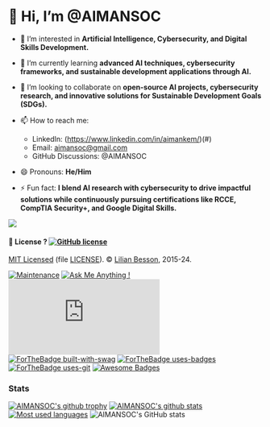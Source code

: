 # 👋 Hi, I’m @AIMANSOC

- 👀 I’m interested in **Artificial Intelligence, Cybersecurity, and Digital Skills Development.**  
- 🌱 I’m currently learning **advanced AI techniques, cybersecurity frameworks, and sustainable development applications through AI.**  
- 💞️ I’m looking to collaborate on **open-source AI projects, cybersecurity research, and innovative solutions for Sustainable Development Goals (SDGs).**  
- 📫 How to reach me:  
  - LinkedIn: (https://www.linkedin.com/in/aimankem/)(#)  
  - Email: [aimansoc@gmail.com](#)  
  - GitHub Discussions: @AIMANSOC  

- 😄 Pronouns: **He/Him**  
- ⚡ Fun fact: **I blend AI research with cybersecurity to drive impactful solutions while continuously pursuing certifications like RCCE, CompTIA Security+, and Google Digital Skills.**  

![](https://komarev.com/ghpvc/?username=AIMANSOC)
<!---
AIMANSOC/AIMANSOC is a ✨ special ✨ repository because its `README.md` (this file) appears on your GitHub profile.
You can click the Preview link to take a look at your changes.
--->
#### 📜 License ? [![GitHub license](https://img.shields.io/github/license/AIMANSOC/AIMANSOC.svg?going-to=PhD-Md)](https://github.com/AIMANSOC/AIMANSOC/blob/master/LICENSE)
[MIT Licensed](https://lbesson.mit-license.org/) (file [LICENSE](LICENSE)).
© [Lilian Besson](https://GitHub.com/AIMANSOC), 2015-24.

[![Maintenance](https://img.shields.io/badge/Maintained%3F-yes-green.svg)](https://GitHub.com/AIMANSOC/AIMANSOC/graphs/commit-activity)
[![Ask Me Anything !](https://img.shields.io/badge/Ask%20me-anything-1abc9c.svg)](https://GitHub.com/AIMANSOC/ama&leaving=house)
[![Analytics](https://ga-beacon.appspot.com/UA-38514290-17/github.com/AIMANSOC/AIMANSOC/README.md?pixel)](https://GitHub.com/AIMANSOC/AIMANSOC/)
[![ForTheBadge built-with-swag](http://ForTheBadge.com/images/badges/built-with-swag.svg)](https://GitHub.com/AIMANSOC/&going=house)
[![ForTheBadge uses-badges](http://ForTheBadge.com/images/badges/uses-badges.svg)](http://ForTheBadge.com)
[![ForTheBadge uses-git](http://ForTheBadge.com/images/badges/uses-git.svg?min=13)](https://GitHub.com/)
[![Awesome Badges](https://img.shields.io/badge/badges-awesome-green.svg?hack=yes)](https://github.com/AIMANSOC/badges)

### Stats
[![AIMANSOC's github trophy](https://github-profile-trophy.vercel.app/?username=AIMANSOC&row=1&no-bg=true)](https://github.com/ryo-ma/github-profile-trophy)
[![AIMANSOC's github stats](https://github-readme-stats.vercel.app/api?username=AIMANSOC&theme=blue-green&show_icons=true)](https://github.com/anuraghazra/github-readme-stats)
[![Most used languages](https://github-readme-stats.vercel.app/api/top-langs/?username=AIMANSOC&theme=blue-green&layout=compact)](https://github.com/anuraghazra/github-readme-stats)
![AIMANSOC's GitHub stats](https://github-readme-stats.vercel.app/api?username=AIMANSOC&show_icons=true&theme=radical)

